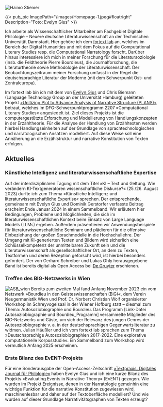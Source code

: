 ---
---


![Haimo Stiemer](/images/Homepage-1.jpeg#floatright)

{{< pub_pic ImagePath="/images/Homepage-1.jpeg#floatright" Description="Foto: Evelyn Gius" >}}

Ich arbeite als Wissenschaftlicher Mitarbeiter am Fachgebiet Digitale Philologie – Neuere deutsche Literaturwissenschaft an der Technischen Universität Darmstadt. Hier gehöre ich dem [fortext lab](https://fortext.org/de/) an, welches im Bereich der Digital Humanities und mit dem Fokus auf die Computational Literary Studies resp. die Computational Narratology forscht. Darüber hinaus interessiere ich mich in meiner Forschung für die Literatursoziologie (insb. die Feldtheorie Pierre Bourdieus), die Journalforschung, die Literaturtheorie sowie Methodologie der Literaturwissenschaft. Der Beobachtungszeitraum meiner Forschung umfasst in der Regel die deutschsprachige Literatur der Moderne (mit dem Schwerpunkt Ost- und Zentraleuropa).

Im fortext lab bin ich mit dem von [Evelyn Gius](https://evelyngius.de/de/) und Chris Biemann (Language Technology Group an der Universität Hamburg) geleiteten Projekt [»Unitizing Plot to Advance Analysis of Narrative Structure (PLANS)«](https://gepris.dfg.de/gepris/projekt/434552206?language=en) betraut, welches im DFG-Schwerpunktprogramm 2207 »Computational Literary Studies« angesiedelt ist. Ziel dieses Projekts ist die computergestützte Erforschung und Modellierung von Handlungskonzepten in der Erzähltheorie. Für die Analyse der Handlung von Erzähltexten werden hierbei Handlungseinheiten auf der Grundlage von sprachtechnologischen und narratologischen Ansätzen modelliert. Auf diese Weise soll eine Annäherung an die Erzählstruktur und narrative Konstitution von Texten erfolgen.


## Aktuelles


### Künstliche Intelligenz und literaturwissenschaftliche Expertise
Auf der interdisziplinären Tagung mit dem Titel »KI – Text und Geltung. Wie verändern KI-Textgeneratoren wissenschaftliche Diskurse?« (25./26. August 2023) durfte ich zum Thema »Künstliche Intelligenz und literaturwissenschaftliche Expertise« sprechen. Der entsprechende, gemeinsam mit Evelyn Gius und Dominik Gerstorfer verfasste Beitrag erscheint Ende Januar 2024 in einem Sammelband. Wir erläutern hier Bedingungen, Probleme und Möglichkeiten, die sich im literaturwissenschaftlichen Kontext beim Einsatz von Large Language Models (LLMs) ergeben. Außerdem präsentieren wir Anwendungsbeispiele für literaturwissenschaftliche Seminare und plädieren für die offensive Einbeziehung der großen Sprachmodelle in die Hochschullehre. Der Umgang mit KI-generierten Texten und Bildern wird sicherlich eine Schlüsselkompetenz der unmittelbaren Zukunft sein und die Literaturwissenschaft als gesellschaftlicher Ort, an dem zu Texten, Textformen und deren Rezeption geforscht wird, ist hierbei besonders gefordert. Der von Gerhard Schreiber und Lukas Ohly herausgegebene Band ist bereits digital als Open Access bei [De Gruyter](https://www.degruyter.com/document/isbn/9783111350967/html?lang=de) erschienen.


### Treffen des BIG-Netzwerks in Wien

![ASB_wien](/images/ASB-Wien.png#floatrightintext)
Bereits zum zweiten Mal fand Anfang November 2023 ein vom Netzwerk »Bourdieu in den Geisteswissenschaften (BiG)«, dem Verein Neugermanistik Wien und Prof. Dr. Norbert Christian Wolf organisierter Workshop im Schreyvogelsaal in der Wiener Hofburg statt – diesmal zum Thema: Autosoziobiographie und Bourdieu. Das Programm [Link-Datei Autosoziobiographie und Bourdieu_Programm] versammelte Mitglieder des BIG-Netzwerks und Gäste, um sich der Relevanz des jungen Genres der Autosoziobiographie v. a. in der deutschsprachigen Gegenwartsliteratur zu widmen. Julian Häußler und ich vom fortext lab sprachen zum Thema »Deutschsprachige Autosoziobiographien 2017-2022. Eine explorative computationelle Korpusstudie«. Ein Sammelband zum Workshop wird vermutlich Anfang 2025 erscheinen.


### Erste Bilanz des EvENT-Projekts 
Für eine Sonderausgabe der Open-Access-Zeitschrift [»Textpraxis. Digitales Journal für Philologie«](https://www.textpraxis.net/sonderausgabe-7) haben Evelyn Gius und ich eine kurze Bilanz des Projekts »Evaluating Events in Narrative Theory« (EvENT) gezogen. Wie wurden im Projekt Ereignisse, denen in der Narratologie gemeinhin eine wichtige Funktion für die narrative Konstitution zugewiesen wird, maschinenlesbar und daher auf der Textoberfläche modelliert? Und wie wurden auf dieser Grundlage Narrativitätsgraphen von Texten erzeugt?